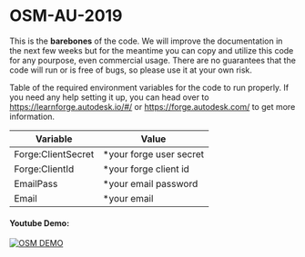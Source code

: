 # OSM-AU-2019

This is the **barebones** of the code. We will improve the documentation in the next few weeks but for the meantime you can copy and utilize this code for any pourpose, even commercial usage. There are no guarantees that the code will run or is free of bugs, so please use it at your own risk.

Table of the required environment variables for the code to run properly. If you need any help setting it up, you can head over to https://learnforge.autodesk.io/#/ or https://forge.autodesk.com/ to get more information.

| Variable  | Value |
| ------------- | ------------- |
| Forge:ClientSecret  | *your forge user secret  |
| Forge:ClientId  | *your forge client id |
| EmailPass  | *your email password  |
| Email  | *your email  |


#### Youtube Demo:

[![OSM DEMO](https://i.ytimg.com/vi/mhEN8zb4-YI/hqdefault.jpg?sqp=-oaymwEZCNACELwBSFXyq4qpAwsIARUAAIhCGAFwAQ==&rs=AOn4CLDx7_jfNitaudto_rHvFyvp1rxgNw)](https://www.youtube.com/watch?v=mhEN8zb4-YI&feature=youtu.be)

